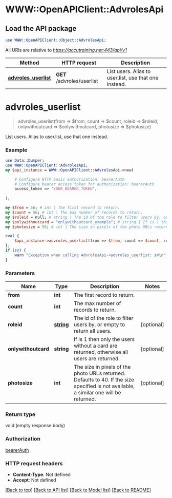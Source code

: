# WWW::OpenAPIClient::AdvrolesApi

## Load the API package
```perl
use WWW::OpenAPIClient::Object::AdvrolesApi;
```

All URIs are relative to *https://accutraining.net:443/api/v1*

Method | HTTP request | Description
------------- | ------------- | -------------
[**advroles_userlist**](AdvrolesApi.md#advroles_userlist) | **GET** /advroles/userlist | List users. Alias to user.list, use that one instead.


# **advroles_userlist**
> advroles_userlist(from => $from, count => $count, roleid => $roleid, onlywithoutcard => $onlywithoutcard, photosize => $photosize)

List users. Alias to user.list, use that one instead.

### Example 
```perl
use Data::Dumper;
use WWW::OpenAPIClient::AdvrolesApi;
my $api_instance = WWW::OpenAPIClient::AdvrolesApi->new(

    # Configure HTTP basic authorization: bearerAuth
    # Configure bearer access token for authorization: bearerAuth
    access_token => 'YOUR_BEARER_TOKEN',
    
);

my $from = 56; # int | The first record to return.
my $count = 56; # int | The max number of records to return.
my $roleid = null; # string | The id of the role to filter users by, or empty to return all users.
my $onlywithoutcard = "onlywithoutcard_example"; # string | If is 1 then only the users without a card are returned, otherwise all users are returned.
my $photosize = 56; # int | The size in pixels of the photo URLs returned. Defaults to 40. If the size specified is not available, a similar one will be returned.

eval { 
    $api_instance->advroles_userlist(from => $from, count => $count, roleid => $roleid, onlywithoutcard => $onlywithoutcard, photosize => $photosize);
};
if ($@) {
    warn "Exception when calling AdvrolesApi->advroles_userlist: $@\n";
}
```

### Parameters

Name | Type | Description  | Notes
------------- | ------------- | ------------- | -------------
 **from** | **int**| The first record to return. | 
 **count** | **int**| The max number of records to return. | 
 **roleid** | [**string**](.md)| The id of the role to filter users by, or empty to return all users. | [optional] 
 **onlywithoutcard** | **string**| If is 1 then only the users without a card are returned, otherwise all users are returned. | [optional] 
 **photosize** | **int**| The size in pixels of the photo URLs returned. Defaults to 40. If the size specified is not available, a similar one will be returned. | [optional] 

### Return type

void (empty response body)

### Authorization

[bearerAuth](../README.md#bearerAuth)

### HTTP request headers

 - **Content-Type**: Not defined
 - **Accept**: Not defined

[[Back to top]](#) [[Back to API list]](../README.md#documentation-for-api-endpoints) [[Back to Model list]](../README.md#documentation-for-models) [[Back to README]](../README.md)

